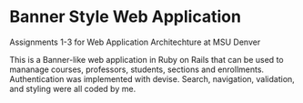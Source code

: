 # Banner Style Web Application
Assignments 1-3 for Web Application Architechture at MSU Denver

This is a Banner-like web application in Ruby on Rails that can be used to mananage courses, professors, students, sections and enrollments. Authentication was implemented with devise. Search, navigation, validation, and styling were all coded by me.
